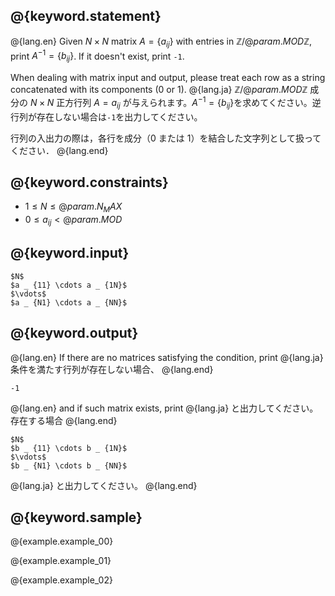 ## @{keyword.statement}

@{lang.en}
Given $N \times N$ matrix $A = \lbrace a_{ij} \rbrace$ with entries in $\mathbb{Z}/@{param.MOD}\mathbb{Z}$, print $A^{-1} = \lbrace b_{ij} \rbrace$. If it doesn't exist, print `-1`.

When dealing with matrix input and output, please treat each row as a string concatenated with its components ($0$ or $1$).
@{lang.ja}
$\mathbb{Z}/@{param.MOD}\mathbb{Z}$ 成分の $N \times N$ 正方行列 $A=a_{ij}$ が与えられます。$A^{-1} = \lbrace b_{ij} \rbrace$を求めてください。逆行列が存在しない場合は`-1`を出力してください。

行列の入出力の際は，各行を成分（$0$ または $1$）を結合した文字列として扱ってください．
@{lang.end}


## @{keyword.constraints}

- $1 \leq N \leq @{param.N_MAX}$
- $0 \leq a_{ij} < @{param.MOD}$

## @{keyword.input}

```
$N$
$a _ {11} \cdots a _ {1N}$
$\vdots$
$a _ {N1} \cdots a _ {NN}$
```

## @{keyword.output}

@{lang.en}
If there are no matrices satisfying the condition, print
@{lang.ja}
条件を満たす行列が存在しない場合、
@{lang.end}

```
-1
```

@{lang.en}
and if such matrix exists, print
@{lang.ja}
と出力してください。存在する場合
@{lang.end}

```
$N$
$b _ {11} \cdots b _ {1N}$
$\vdots$
$b _ {N1} \cdots b _ {NN}$
```

@{lang.ja}
と出力してください。
@{lang.end}

## @{keyword.sample}

@{example.example_00}

@{example.example_01}

@{example.example_02}
